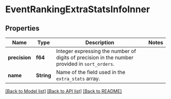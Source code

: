 # EventRankingExtraStatsInfoInner

## Properties

Name | Type | Description | Notes
------------ | ------------- | ------------- | -------------
**precision** | **f64** | Integer expressing the number of digits of precision in the number provided in `sort_orders`. | 
**name** | **String** | Name of the field used in the `extra_stats` array. | 

[[Back to Model list]](../README.md#documentation-for-models) [[Back to API list]](../README.md#documentation-for-api-endpoints) [[Back to README]](../README.md)


